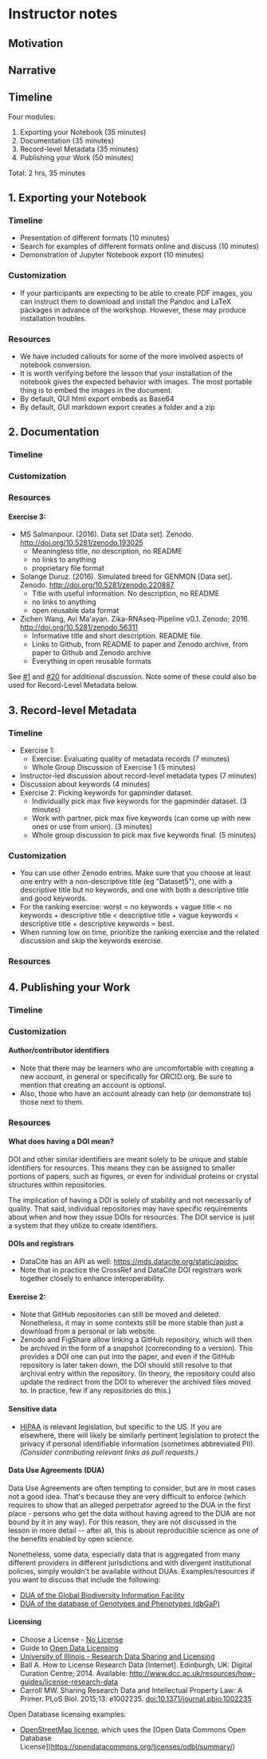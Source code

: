 # Instructor notes

## Motivation

## Narrative

## Timeline  
Four modules:  
1. Exporting your Notebook (35 minutes)  
2. Documentation (35 minutes)  
3. Record-level Metadata (35 minutes)  
4. Publishing your Work (50 minutes)  

Total: 2 hrs, 35 minutes  

## 1. Exporting your Notebook

### Timeline
- Presentation of different formats (10 minutes)
- Search for examples of different formats online and discuss (10 minutes)
- Demonstration of Jupyter Notebook export (10 minutes)

### Customization
- If your participants are expecting to be able to create PDF images, you can instruct them to download and install the Pandoc and LaTeX packages in advance of the workshop.  However, these may produce installation troubles.

### Resources
- We have included callouts for some of the more involved aspects of notebook conversion.
- It is worth verifying before the lesson that your installation of the notebook gives the expected behavior with images.  The most portable thing is to embed the images in the document.
- By default, GUI html export embeds as Base64
- By default, GUI markdown export creates a folder and a zip

## 2. Documentation  

### Timeline

### Customization

### Resources

#### Exercise 3:
* MS Salmanpour. (2016). Data set [Data set]. Zenodo. http://doi.org/10.5281/zenodo.193025
    - Meaningless title, no description, no README
    - no links to anything
    - proprietary file format
* Solange Duruz. (2016). Simulated breed for GENMON [Data set]. Zenodo. http://doi.org/10.5281/zenodo.220887
    - Title with useful information. No description, no README
    - no links to anything
    - open reusable data format
* Zichen Wang, Avi Ma'ayan. Zika-RNAseq-Pipeline v0.1. Zenodo; 2016. http://doi.org/10.5281/zenodo.56311
    - Informative title and short description. README file.
    - Links to Github, from README to paper and Zenodo archive, from paper to Github and Zenodo archive
    - Everything in open reusable formats

See [#1](https://github.com/Reproducible-Science-Curriculum/publication-RR-Jupyter/issues/1) and [#20](https://github.com/Reproducible-Science-Curriculum/publication-RR-Jupyter/issues/20) for additional discussion. Note some of these could also be used for Record-Level Metadata below.

## 3. Record-level Metadata  

### Timeline
- Exercise 1: 
    - Exercise: Evaluating quality of metadata records (7 minutes)   
    - Whole Group Discussion of Exercise 1 (5 minutes)  
- Instructor-led discussion about record-level metadata types (7 minutes)  
- Discussion about keywords (4 minutes)  
- Exercise 2: Picking keywords for gapminder dataset.  
   - Individually pick max five keywords for the gapminder dataset. (3 minutes)  
   - Work with partner, pick max five keywords (can come up with new ones or use from union). (3 minutes)  
   - Whole group discussion to pick max five keywords final. (5 minutes)  

### Customization
- You can use other Zenodo entries. Make sure that you choose at least one entry with a non-descriptive title (eg "Dataset5"), one with a 
descriptive title but no keywords, and one with both a descriptive title and good keywords. 
- For the ranking exercise: worst = no keywords + vague title < no keywords + descriptive title < descriptive title + 
vague keywords < descriptive title + descriptive keywords = best.
- When running low on time, prioritize the ranking exercise and the related discussion and skip the keywords exercise.

### Resources

## 4. Publishing your Work  

### Timeline

### Customization

#### Author/contributor identifiers
* Note that there may be learners who are uncomfortable with creating a new account, in general or specifically for ORCID.org. Be sure to mention that creating an account is optionsl.
* Also, those who have an account already can help (or demonstrate to) those next to them.

### Resources

#### What does having a DOI mean?

DOI and other similar identifiers are meant solely to be unique and stable identifiers for resources.  This means they can be assigned to smaller portions of papers, such as figures, or even for individual proteins or crystal structures within repositories.

The implication of having a DOI is solely of stability and not necessarily of quality.  That said, individual repositories may have specific requirements about when and how they issue DOIs for resources.  The DOI service is just a system that they utilize to create identifiers.

#### DOIs and registrars

* DataCite has an API as well: <https://mds.datacite.org/static/apidoc>
* Note that in practice the CrossRef and DataCite DOI registrars work together closely to enhance interoperability.

#### Exercise 2:
* Note that GitHub repositories can still be moved and deleted. Nonetheless, it may in some contexts still be more stable than just a download from a personal or lab website.
* Zenodo and FigShare allow linking a GitHub repository, which will then be archived in the form of a snapshot (correconding to a version). This provides a DOI one can put into the paper, and even if the GitHub repository is later taken down, the DOI should still resolve to that archival entry within the repository. (In theory, the repository could also update the redirect from the DOI to wherever the archived files moved to. In practice, few if any repositories do this.)

#### Sensitive data

* [HIPAA](https://en.wikipedia.org/wiki/Health_Insurance_Portability_and_Accountability_Act) is relevant legislation, but specific to the US. If you are elsewhere, there will likely be similarly pertinent legislation  to protect the privacy if personal identifiable information (sometimes abbreviated PII). _(Consider contributing relevant links as pull requests.)_

#### Data Use Agreements (DUA)

Data Use Agreements are often tempting to consider, but are in most cases not a good idea. That's because they are very difficult to enforce (which requires to show that an alleged perpetrator agreed to the DUA in the first place - persons who get the data without having agreed to the DUA are not bound by it in any way). For this reason, they are not discussed in the lesson in more detail -- after all, this is about reproducible science as one of the benefits enabled by open science.

Nonetheless, some data, especially data that is aggregated from many different providers in different jurisdictions and with divergent institutional policies, simply wouldn't be available without DUAs. Examples/resources if you want to discuss that include the following:
* [DUA of the Global Biodiversity Information Facility](http://www.gbif.org/terms/data-user)
* [DUA of the database of Genotypes and Phenotypes (dbGaP)](https://dbgap.ncbi.nlm.nih.gov/aa/wga.cgi?view_pdf&stacc=phs000016.v2.p2)

#### Licensing

* Choose a License - [No License](https://choosealicense.com/no-license/)
* Guide to [Open Data Licensing](http://opendefinition.org/guide/data/)
* [University of Illinois - Research Data Sharing and Licensing](http://www.library.illinois.edu/sc/services/data_management/sharing.html)
* Ball A. How to License Research Data [Internet]. Edinburgh, UK: Digital Curation Centre; 2014. Available: http://www.dcc.ac.uk/resources/how-guides/license-research-data
* Carroll MW. Sharing Research Data and Intellectual Property Law: A Primer. PLoS Biol. 2015;13: e1002235. [doi:10.1371/journal.pbio.1002235](http://doi.org/10.1371/journal.pbio.1002235)

Open Database licensing examples:
* [OpenStreetMap license](http://www.openstreetmap.org/copyright), which uses the [Open Data Commons Open Database License])https://opendatacommons.org/licenses/odbl/summary/)
